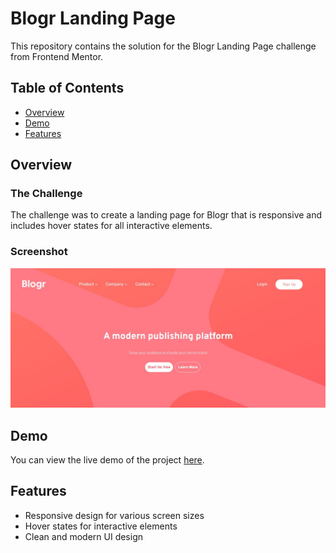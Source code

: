 # Blogr Landing Page

This repository contains the solution for the Blogr Landing Page challenge from Frontend Mentor.

## Table of Contents

- [Overview](#overview)
- [Demo](#demo)
- [Features](#features)


## Overview

### The Challenge

The challenge was to create a landing page for Blogr that is responsive and includes hover states for all interactive elements.

### Screenshot

![](images/Bloger-snip.JPG)

## Demo

You can view the live demo of the project [here](https://hanan1413.github.io/bloger-landing-page/).


## Features

- Responsive design for various screen sizes
- Hover states for interactive elements
- Clean and modern UI design

